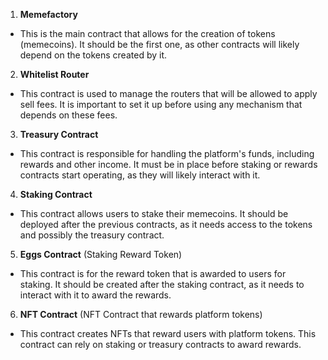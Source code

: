 1. **Memefactory**
- This is the main contract that allows for the creation of tokens (memecoins). It should be the first one, as other contracts will likely depend on the tokens created by it.

2. **Whitelist Router**
- This contract is used to manage the routers that will be allowed to apply sell fees. It is important to set it up before using any mechanism that depends on these fees.

3. **Treasury Contract**
- This contract is responsible for handling the platform's funds, including rewards and other income. It must be in place before staking or rewards contracts start operating, as they will likely interact with it.

4. **Staking Contract**
- This contract allows users to stake their memecoins. It should be deployed after the previous contracts, as it needs access to the tokens and possibly the treasury contract.

5. **Eggs Contract** (Staking Reward Token)
- This contract is for the reward token that is awarded to users for staking. It should be created after the staking contract, as it needs to interact with it to award the rewards.

6. **NFT Contract** (NFT Contract that rewards platform tokens)
- This contract creates NFTs that reward users with platform tokens. This contract can rely on staking or treasury contracts to award rewards.
